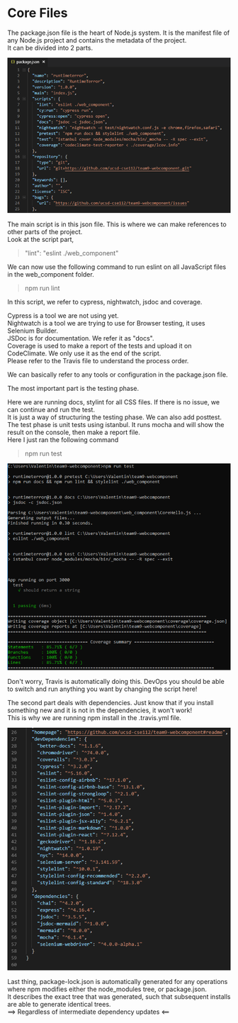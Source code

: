 # Core Files

The package.json file is the heart of Node.js system. It is the manifest file of any Node.js project and contains the metadata of the project.  
It can be divided into 2 parts.

<img src="images/package1.png">

The main script is in this json file. This is where we can make references to other parts of the project.  
Look at the script part, 
>"lint": "eslint ./web_component"

We can now use the following command to run eslint on all JavaScript files in the web_component folder.  
>npm run lint

In this script, we refer to cypress, nightwatch, jsdoc and coverage.

Cypress is a tool we are not using yet.  
Nightwatch is a tool we are trying to use for Browser testing, it uses Selenium Builder.  
JSDoc is for documentation. We refer it as "docs".  
Coverage is used to make a report of the tests and upload it on CodeClimate. We only use it as the end of the script.  
Please refer to the Travis file to understand the process order.  

We can basically refer to any tools or configuration in the package.json file.  

The most important part is the testing phase.  

Here we are running docs, stylint for all CSS files. If there is no issue, we can continue and run the test.  
It is just a way of structuring the testing phase. We can also add posttest.  
The test phase is unit tests using istanbul. It runs mocha and will show the result on the console, then make a report file.  
Here I just ran the following command
>npm run test

<img src="images/commandtest.png">

Don't worry, Travis is automatically doing this. DevOps you should be able to switch and run anything you want by changing the script here!  

The second part deals with dependencies. Just know that if you install something new and it is not in the dependencies, it won't work!  
This is why we are running npm install in the .travis.yml file.

<img src="images/package2.png">

Last thing, package-lock.json is automatically generated for any operations where npm modifies either the node_modules tree, or package.json.  
It describes the exact tree that was generated, such that subsequent installs are able to generate identical trees.  
==> Regardless of intermediate dependency updates <==